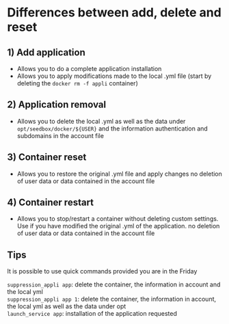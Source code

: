 # Differences between add, delete and reset

## 1) Add application

- Allows you to do a complete application installation
- Allows you to apply modifications made to the local .yml file (start by deleting the `docker rm -f appli` container)

## 2) Application removal

- Allows you to delete the local .yml as well as the data under `opt/seedbox/docker/${USER}` and the information
authentication and subdomains in the account file

## 3) Container reset

- Allows you to restore the original .yml file and apply changes
no deletion of user data or data contained in the account file

## 4) Container restart

- Allows you to stop/restart a container without deleting custom settings. Use if you have modified the original .yml of the application.
no deletion of user data or data contained in the account file

## Tips

It is possible to use quick commands provided you are in the Friday

``suppression_appli app``: delete the container, the information in account and the local yml  
``suppression_appli app 1``: delete the container, the information in account, the local yml as well as the data under opt  
``launch_service app``: installation of the application requested  